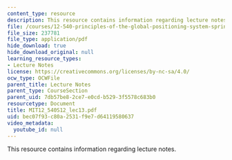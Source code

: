```yaml
---
content_type: resource
description: This resource contains information regarding lecture notes.
file: /courses/12-540-principles-of-the-global-positioning-system-spring-2012/bec07f93c80a2531f9e7d64119580637_MIT12_540S12_lec13.pdf
file_size: 237781
file_type: application/pdf
hide_download: true
hide_download_original: null
learning_resource_types:
- Lecture Notes
license: https://creativecommons.org/licenses/by-nc-sa/4.0/
ocw_type: OCWFile
parent_title: Lecture Notes
parent_type: CourseSection
parent_uid: 7db57be8-2ce7-e0cd-b529-3f5578c683b0
resourcetype: Document
title: MIT12_540S12_lec13.pdf
uid: bec07f93-c80a-2531-f9e7-d64119580637
video_metadata:
  youtube_id: null
---
```

This resource contains information regarding lecture notes.
